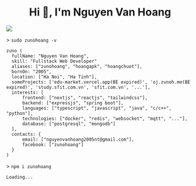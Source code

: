 <h1 align="center">Hi 👋, I'm Nguyen Van Hoang</h1>

![](https://komarev.com/ghpvc/?username=zunohoang)

\> `sudo zunohoang -v`
```JSX
zuno (
  fullName: "Nguyen Van Hoang",
  skill: "Fullstack Web Developer"
  aliases: ["zunohoang", "hoangapk", "hoangchuot"],
  bornOn: "2005",
  location: ["Ha Noi", "Ha Tinh"],
  someProjects: ['edu-market.vercel.app(BE expired)', 'oj.zunoh.me(BE expired)', 'study.sfit.com.vn', 'sfit.com.vn', '...'],
  interests: [
      frontend: ["nextjs", "reactjs", "tailwindcss"],
      backend: ["expressjs", "spring boot"],
      languages: ["typescript", "javascript", "java", "c/c++", "python"],
      technologies: ["docker", "redis", "websocket", "mqtt", "..."],
      database: ["postgresql", "mongodb"]
  ],
  contacts: {
      email: ["nguyenvanhoang2005nt@gmail.com"],
      facebook: ["zunohoang"]
  }
)
```
\> `npm i zunohoang`

`Loading...`

